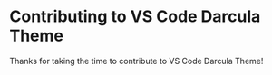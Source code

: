 # Contributing to VS Code Darcula Theme

Thanks for taking the time to contribute to VS Code Darcula Theme!

